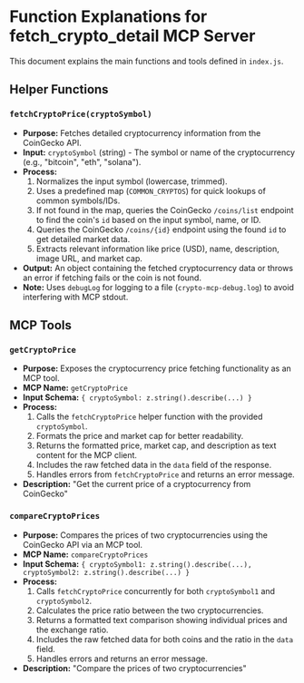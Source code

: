 # Function Explanations for fetch_crypto_detail MCP Server

This document explains the main functions and tools defined in `index.js`.

## Helper Functions

### `fetchCryptoPrice(cryptoSymbol)`
- **Purpose:** Fetches detailed cryptocurrency information from the CoinGecko API.
- **Input:** `cryptoSymbol` (string) - The symbol or name of the cryptocurrency (e.g., "bitcoin", "eth", "solana").
- **Process:**
    1. Normalizes the input symbol (lowercase, trimmed).
    2. Uses a predefined map (`COMMON_CRYPTOS`) for quick lookups of common symbols/IDs.
    3. If not found in the map, queries the CoinGecko `/coins/list` endpoint to find the coin's `id` based on the input symbol, name, or ID.
    4. Queries the CoinGecko `/coins/{id}` endpoint using the found `id` to get detailed market data.
    5. Extracts relevant information like price (USD), name, description, image URL, and market cap.
- **Output:** An object containing the fetched cryptocurrency data or throws an error if fetching fails or the coin is not found.
- **Note:** Uses `debugLog` for logging to a file (`crypto-mcp-debug.log`) to avoid interfering with MCP stdout.

## MCP Tools

### `getCryptoPrice`
- **Purpose:** Exposes the cryptocurrency price fetching functionality as an MCP tool.
- **MCP Name:** `getCryptoPrice`
- **Input Schema:** `{ cryptoSymbol: z.string().describe(...) }`
- **Process:**
    1. Calls the `fetchCryptoPrice` helper function with the provided `cryptoSymbol`.
    2. Formats the price and market cap for better readability.
    3. Returns the formatted price, market cap, and description as text content for the MCP client.
    4. Includes the raw fetched data in the `data` field of the response.
    5. Handles errors from `fetchCryptoPrice` and returns an error message.
- **Description:** "Get the current price of a cryptocurrency from CoinGecko"

### `compareCryptoPrices`
- **Purpose:** Compares the prices of two cryptocurrencies using the CoinGecko API via an MCP tool.
- **MCP Name:** `compareCryptoPrices`
- **Input Schema:** `{ cryptoSymbol1: z.string().describe(...), cryptoSymbol2: z.string().describe(...) }`
- **Process:**
    1. Calls `fetchCryptoPrice` concurrently for both `cryptoSymbol1` and `cryptoSymbol2`.
    2. Calculates the price ratio between the two cryptocurrencies.
    3. Returns a formatted text comparison showing individual prices and the exchange ratio.
    4. Includes the raw fetched data for both coins and the ratio in the `data` field.
    5. Handles errors and returns an error message.
- **Description:** "Compare the prices of two cryptocurrencies" 